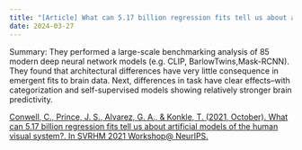 ```yaml
---
title: "[Article] What can 5.17 billion regression fits tell us about artificial models of the human visual system?"
date: 2024-03-27
---
```

Summary: They performed a large-scale benchmarking analysis of 85 modern deep neural network models (e.g. CLIP, BarlowTwins,Mask-RCNN). They found that architectural differences have very little consequence in emergent fits to brain data. Next, differences in task have clear effects–with categorization and self-supervised models showing relatively stronger brain predictivity.

[Conwell, C., Prince, J. S., Alvarez, G. A., & Konkle, T. (2021, October). What can 5.17 billion regression fits tell us about artificial models of the human visual system?. In SVRHM 2021 Workshop@ NeurIPS.](https://konklab.fas.harvard.edu/Papers/Conwell_2021_SVRHM.pdf)
